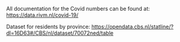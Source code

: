 All documentation for the Covid numbers can be found at:
https://data.rivm.nl/covid-19/

Dataset for residents by province:
https://opendata.cbs.nl/statline/?dl=16D63#/CBS/nl/dataset/70072ned/table
